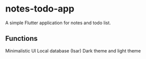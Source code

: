 # notes-todo-app

A simple Flutter application for notes and todo list.

## Functions
Minimalistic UI
Local database (Isar)
Dark theme and light theme
